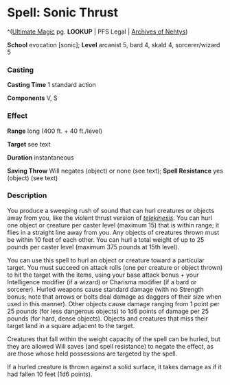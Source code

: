 # Spell: Sonic Thrust

^([Ultimate Magic][ss-sonic-thrust] pg. **LOOKUP** | PFS Legal | [Archives of Nehtys][sn-sonic-thrust])

**School** evocation [sonic]; **Level** arcanist 5, bard 4, skald 4, sorcerer/wizard 5

### Casting

**Casting Time** 1 standard action  

**Components** V, S

### Effect

**Range** long (400 ft. + 40 ft./level)  

**Target** see text  

**Duration** instantaneous  

**Saving Throw** Will negates (object) or none (see text); **Spell Resistance** yes (object) (see text)

### Description

You produce a sweeping rush of sound that can hurl creatures or objects away from you, like the violent thrust version of _[telekinesis]_. You can hurl one object or creature per caster level (maximum 15) that is within range; it flies in a straight line away from you. Any objects of creatures thrown must be within 10 feet of each other. You can hurl a total weight of up to 25 pounds per caster level (maximum 375 pounds at 15th level).  

You can use this spell to hurl an object or creature toward a particular target. You must succeed on attack rolls (one per creature or object thrown) to hit the target with the items, using your base attack bonus + your Intelligence modifier (if a wizard) or Charisma modifier (if a bard or sorcerer). Hurled weapons cause standard damage (with no Strength bonus; note that arrows or bolts deal damage as daggers of their size when used in this manner). Other objects cause damage ranging from 1 point per 25 pounds (for less dangerous objects) to 1d6 points of damage per 25 pounds (for hard, dense objects). Objects and creatures that miss their target land in a square adjacent to the target.  

Creatures that fall within the weight capacity of the spell can be hurled, but they are allowed Will saves (and spell resistance) to negate the effect, as are those whose held possessions are targeted by the spell.  

If a hurled creature is thrown against a solid surface, it takes damage as if it had fallen 10 feet (1d6 points).

[ss-sonic-thrust]: http://paizo.com/pathfinderRPG/v57
[sn-sonic-thrust]: http://www.archivesofnethys.com/SpellDisplay.aspx?ItemName=Sonic%20Thrust
[telekinesis]: http://www.archivesofnethys.com/SpellDisplay.aspx?ItemName=telekinesis